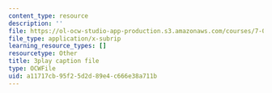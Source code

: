 ```yaml
---
content_type: resource
description: ''
file: https://ol-ocw-studio-app-production.s3.amazonaws.com/courses/7-016-introductory-biology-fall-2018/a11717cb95f25d2d89e4c666e38a711b_KlVHqq38KJU.vtt
file_type: application/x-subrip
learning_resource_types: []
resourcetype: Other
title: 3play caption file
type: OCWFile
uid: a11717cb-95f2-5d2d-89e4-c666e38a711b
---
```


